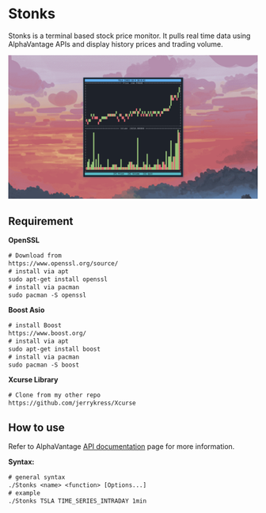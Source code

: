 # Stonks

Stonks is a terminal based stock price monitor. It pulls real time data using AlphaVantage APIs and display history prices and trading volume.

![alt text](https://github.com/jerrykress/Stonks/blob/main/img/Screenshot.png?raw=true)

## Requirement

**OpenSSL**

```
# Download from
https://www.openssl.org/source/
# install via apt
sudo apt-get install openssl
# install via pacman
sudo pacman -S openssl
```

**Boost Asio**

```
# install Boost
https://www.boost.org/
# install via apt
sudo apt-get install boost
# install via pacman
sudo pacman -S boost
```

**Xcurse Library**

```
# Clone from my other repo
https://github.com/jerrykress/Xcurse
```

## How to use

Refer to AlphaVantage [API documentation](https://www.alphavantage.co/documentation/) page for more information.

**Syntax:**

```
# general syntax
./Stonks <name> <function> [Options...]
# example
./Stonks TSLA TIME_SERIES_INTRADAY 1min
```
